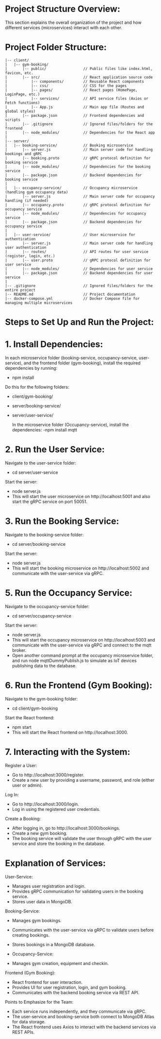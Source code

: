 # Project Structure Overview:
This section explains the overall organization of the project and how different services (microservices) interact with each other.

# Project Folder Structure:
```
|-- client/
|   |-- gym-booking/
|       |-- public/                 // Public files like index.html, favicon, etc.
|       |-- src/                    // React application source code
|           |-- components/         // Reusable React components
|           |-- css/                // CSS for the pages
|           |-- pages/              // React pages (HomePage, LoginPage, etc.)
|           |-- services/           // API service files (Axios or Fetch functions)
|           |-- App.js              // Main app file (Routes and global styles)
|       |-- package.json            // Frontend dependencies and scripts
|       |-- .gitignore              // Ignored files/folders for the frontend
|       |-- node_modules/           // Dependencies for the React app
|
|-- server/
|   |-- booking-service/            // Booking microservice
|       |-- server.js               // Main server code for handling bookings and gRPC
|       |-- booking.proto           // gRPC protocol definition for booking service
|       |-- node_modules/           // Dependencies for the booking service
|       |-- package.json            // Backend dependencies for booking service
|   
|   |-- occupancy-service/          // Occupancy microservice (handling gym occupancy data)
|       |-- server.js               // Main server code for occupancy handling (if needed)
|       |-- occupancy.proto         // gRPC protocol definition for occupancy service
|       |-- node_modules/           // Dependencies for occupancy service
|       |-- package.json            // Backend dependencies for occupancy service
|   
|   |-- user-service/               // User microservice for authentication
|       |-- server.js               // Main server code for handling user authentication
|       |-- routes/                 // API routes for user service (register, login, etc.)
|       |-- user.proto              // gRPC protocol definition for user service
|       |-- node_modules/           // Dependencies for user service
|       |-- package.json            // Backend dependencies for user service
|
|-- .gitignore                      // Ignored files/folders for the entire project
|-- README.md                       // Project documentation
|-- docker-compose.yml              // Docker Compose file for managing multiple microservices
```
# Steps to Set Up and Run the Project:
# 1. Install Dependencies:
In each microservice folder (booking-service, occupancy-service, user-service), and the frontend folder (gym-booking), install the required dependencies by running:
- npm install

Do this for the following folders:
- client/gym-booking/
- server/booking-service/
- server/user-service/

  In the microservice folder (Occupancy-service), install the dependencies:
  -npm install mqtt


# 2. Run the User Service:
Navigate to the user-service folder:
- cd server/user-service

Start the server:
- node server.js
- This will start the user microservice on http://localhost:5001 and also start the gRPC service on port 50051.

# 3. Run the Booking Service:
Navigate to the booking-service folder:
- cd server/booking-service

Start the server:
- node server.js
- This will start the booking microservice on http://localhost:5002 and communicate with the user-service via gRPC.

# 5. Run the Occupancy Service:
Navigate to the occupancy-service folder:
- cd server/occupancy-service

Start the server:
- node server.js
- This will start the occupancy microservice on http://localhost:5003 and communicate with the user-service via gRPC and connect to the mqtt broker.
- Open another command prompt at the occupancy microservice folder, and run node mqttDummyPublish.js to simulate as IoT devices publishing data to the database.


# 6. Run the Frontend (Gym Booking):
Navigate to the gym-booking folder:
- cd client/gym-booking

Start the React frontend:
- npm start
- This will start the React frontend on http://localhost:3000.

# 7. Interacting with the System:
Register a User:
- Go to http://localhost:3000/register.
- Create a new user by providing a username, password, and role (either user or admin).

Log In:
- Go to http://localhost:3000/login.
- Log in using the registered user credentials.

Create a Booking:
- After logging in, go to http://localhost:3000/bookings.
- Create a new gym booking.
- The booking service will validate the user through gRPC with the user service and store the booking in the database.

# Explanation of Services:
User-Service:
- Manages user registration and login.
- Provides gRPC communication for validating users in the booking service.
- Stores user data in MongoDB.

Booking-Service:
- Manages gym bookings.
- Communicates with the user-service via gRPC to validate users before creating bookings.
- Stores bookings in a MongoDB database.

- Occupancy-Service:
- Manages gym creation, equipment and checkin.


Frontend (Gym Booking):
- React frontend for user interaction.
- Provides UI for user registration, login, and gym booking.
- Communicates with the backend booking service via REST API.

Points to Emphasize for the Team:
- Each service runs independently, and they communicate via gRPC.
- The user-service and booking-service both connect to MongoDB Atlas for data storage.
- The React frontend uses Axios to interact with the backend services via REST APIs.
